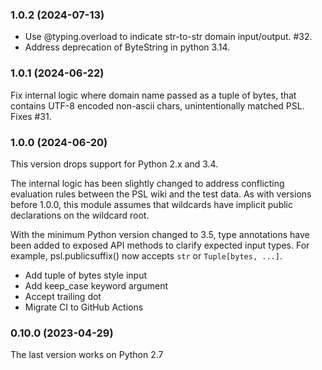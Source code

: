 ### 1.0.2 (2024-07-13)
- Use @typing.overload to indicate str-to-str domain input/output. #32.
- Address deprecation of ByteString in python 3.14.

### 1.0.1 (2024-06-22)
Fix internal logic where domain name passed as a tuple of bytes, that contains
UTF-8 encoded non-ascii chars, unintentionally matched PSL. Fixes #31.

### 1.0.0 (2024-06-20)

This version drops support for Python 2.x and 3.4.

The internal logic has been slightly changed to address conflicting evaluation
rules between the PSL wiki and the test data.
As with versions before 1.0.0, this module assumes that wildcards have
implicit public declarations on the wildcard root.

With the minimum Python version changed to 3.5, type annotations have
been added to exposed API methods to clarify expected input types.
For example, psl.publicsuffix() now accepts `str` or `Tuple[bytes, ...]`.

- Add tuple of bytes style input
- Add keep_case keyword argument
- Accept trailing dot
- Migrate CI to GitHub Actions


### 0.10.0 (2023-04-29)

The last version works on Python 2.7


